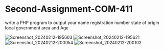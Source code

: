 # Second-Assignment-COM-411

write a PHP program to output your name registration number state of origin local government area and Age 



![Screenshot_20240212-195603](https://github.com/mgbo08160880670/Second-Assignment-COM-411/assets/147728231/baf46877-d799-40d5-bf58-a2763651f4fe)
![Screenshot_20240212-195621](https://github.com/mgbo08160880670/Second-Assignment-COM-411/assets/147728231/39c7a86a-46d1-4057-9184-4d291314f52f)
![Screenshot_20240212-200054](https://github.com/mgbo08160880670/Second-Assignment-COM-411/assets/147728231/4f27234c-7a97-4ac4-9db4-bd5583466309)
![Screenshot_20240212-200102](https://github.com/mgbo08160880670/Second-Assignment-COM-411/assets/147728231/d3d775d7-9a7c-47ab-807a-3a6017e84111)
